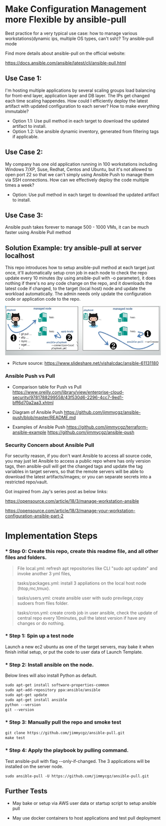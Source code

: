 # Make Configuration Management more Flexible by ansible-pull 
Best practice for a very typical use case: how to manage various workstations(dynamic ips, multiple OS types, can't ssh)? Try ansible-pull mode

Find more details about ansible-pull on the official website:

https://docs.ansible.com/ansible/latest/cli/ansible-pull.html

## Use Case 1:

I'm hosting multiple applications by several scaling groups load balancing for front-end layer, application layer and DB layer. The IPs get changed each time scaling happendes. How could I efficiently deploy the latest artifact with updated configuration to each server? How to make everything immutable?

* Option 1.1: Use pull method in each target to download the updated artifact to install.
* Option 1.2: Use ansible dynamic inventory, generated from filtering tags if applicable.


## Use Case 2:

My company has one old application running in 100 workstations including Windows 7/XP, Suse, Redhat, Centos and Ubuntu, but it's not allowed to open port 22 so that we can't simply using Ansible Push to manage them via SSH connections. How can we effectively deploy the code multiple times a week?
* Option: Use pull method in each target to download the updated artifact to install.

## Use Case 3:

Ansible push takes forever to manage 500 - 1000 VMs, it can be much faster using Ansible Pull method


## Solution Example: try ansible-pull at server localhost
This repo introduces how to setup ansible-pull method at each target just once, it'll automatically setup cron job in each node to check the repo update every 10 minutes (by using ansible-pull with -o parameter), it does nothing if there's no any code change on the repo, and it downloads the latest code if changed, to the target (local host) node and update the workload automatically. The admin needs only update the configuration code or application code to the repo.

![Diagram1](https://github.com/jimmycgz/ansible-pull/blob/master/ansible-pull.png)
 * Picture source: https://www.slideshare.net/vishalcdac/ansible-61131180

### Ansible Push vs Pull
* Comparison table for Push vs Pull 
https://www.oreilly.com/library/view/enterprise-cloud-security/9781788299558/43f530d6-2296-4cc7-9ed1-bff6d70a2aa3.xhtml

* Diagram of Ansible Push
https://github.com/jimmycgz/ansible-push/blob/master/README.md

* Examples of Ansible Push
https://github.com/jimmycgz/terraform-ansible-example
https://github.com/jimmycgz/ansible-push

### Security Concern about Ansible Pull
For security reason, if you don't want Ansible to access all source code, you may just let Ansible to access a public repo where has only version tags, then ansible-pull will get the changed tags and update the tag variables in target servers, so that the remote servers will be able to download the latest artifacts/images; or you can separate secrets into a restricted repo/vault.

Got inspired from Jay's series post as below links:

https://opensource.com/article/18/3/manage-workstation-ansible

https://opensource.com/article/18/3/manage-your-workstation-configuration-ansible-part-2

# Implementation Steps

### * Step 0: Create this repo, create this readme file, and all other files and folders.

> File local.yml: refresh apt repositories like CLI "sudo apt update" and invoke another 3 yml files, 

> tasks/packages.yml: install 3 appliations on the local host node (htop,mc,tmux).

> tasks/users.yml: create ansible user with sudo previlege,copy sudoers from files folder.

> tasks/cron.yml: create cronb job in user ansible, check the update of central repo every 10minutes, pull the latest version if have any changes or do nothing.


### * Step 1: Spin up a test node
Launch a new ec2 ubuntu as one of the target servers, may bake it when finish initial setup, or put the code to user data of Launch Template.

### * Step 2: Install ansible on the node. 


Below lines will also install Python as default.

```
sudo apt-get install software-properties-common
sudo apt-add-repository ppa:ansible/ansible
sudo apt-get update
sudo apt-get install ansible
python --version
git --version
```

### * Step 3: Manually pull the repo and smoke test
```
git clone https://github.com/jimmycgz/ansible-pull.git
make test

``` 

### * Step 4: Apply the playbook by pulling command. 
Test ansible-pull with flag --only-if-changed. The 3 applications will be installed on the server node.

```
sudo ansible-pull -U https://github.com/jimmycgz/ansible-pull.git
```

## Further Tests

* May bake or setup via AWS user data or startup script to setup ansible pull

* May use docker containers to host applications and test pull deployment

